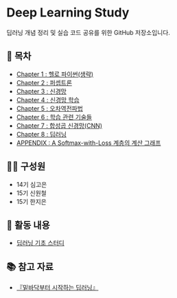 # Deep Learning Study
딥러닝 개념 정리 및 실습 코드 공유를 위한 GitHub 저장소입니다.

## 📌 목차
- [Chapter 1 : 헬로 파이썬(생략)](#-CHAPTER-1)
- [Chapter 2 : 퍼셉트론](https://github.com/won172/deep_learning_study/blob/2b2b88c94f1d38d7f0074ac7147035f1b3070cae/2%EC%9E%A5.ipynb)
- [Chapter 3 : 신경망](https://github.com/won172/deep_learning_study/blob/2b2b88c94f1d38d7f0074ac7147035f1b3070cae/3%EC%9E%A5.ipynb)
- [Chapter 4 : 신경망 학습](https://github.com/won172/deep_learning_study/blob/2b2b88c94f1d38d7f0074ac7147035f1b3070cae/4%EC%9E%A5.ipynb)
- [Chapter 5 : 오차역전파법](#-CHAPTER-5)
- [Chapter 6 : 학습 관련 기술들](#-CHAPTER-6)
- [Chapter 7 : 합성곱 신경망(CNN)](#-CHAPTER-7)
- [Chapter 8 : 딥러닝](#-CHAPTER-8)
- [APPENDIX : A Softmax-with-Loss 계층의 계산 그래프](#-APPENDIX)

## 👨‍💻 구성원
- 14기 심고은
- 15기 신원철
- 15기 한지은

## 🔗 활동 내용
- [딥러닝 기초 스터디](https://www.notion.so/BAF-178ca947139880f89f7fcb0a933762f6?pvs=4)

## 📚 참고 자료
- [『밑바닥부터 시작하는 딥러닝』](https://github.com/won172/deep-learning-from-scratch)

